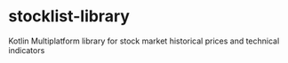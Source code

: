 # stocklist-library
Kotlin Multiplatform library for stock market historical prices and technical indicators
